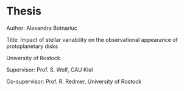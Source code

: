 # Thesis

<p>Author: Alexandra Botnariuc</p>
<p>Title: Impact of stellar variability on the observational appearance of protoplanetary disks</p>
<p>University of Rostock</p>
<p>Supervisor: Prof. S. Wolf, CAU Kiel</p>
<p>Co-supervisor: Prof. R. Redmer, University of Rostock</p>
